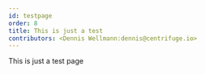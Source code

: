 ```yaml
---
id: testpage
order: 8
title: This is just a test
contributors: <Dennis Wellmann:dennis@centrifuge.io>
---
```


This is just a test page
